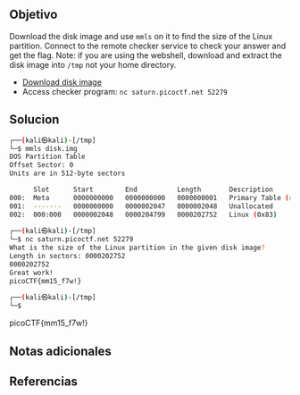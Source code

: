 ## Objetivo
Download the disk image and use `mmls` on it to find the size of the Linux partition. Connect to the remote checker service to check your answer and get the flag. Note: if you are using the webshell, download and extract the disk image into `/tmp` not your home directory.

-   [Download disk image](https://artifacts.picoctf.net/c/114/disk.img.gz)
-   Access checker program: `nc saturn.picoctf.net 52279`

## Solucion
```bash
┌──(kali㉿kali)-[/tmp]
└─$ mmls disk.img   
DOS Partition Table
Offset Sector: 0
Units are in 512-byte sectors

      Slot      Start        End          Length       Description
000:  Meta      0000000000   0000000000   0000000001   Primary Table (#0)
001:  -------   0000000000   0000002047   0000002048   Unallocated
002:  000:000   0000002048   0000204799   0000202752   Linux (0x83)
                                                                                                                    
┌──(kali㉿kali)-[/tmp]
└─$ nc saturn.picoctf.net 52279
What is the size of the Linux partition in the given disk image?
Length in sectors: 0000202752 
0000202752 
Great work!
picoCTF{mm15_f7w!}
                                                                                                                    
┌──(kali㉿kali)-[/tmp]
└─$ 


```
picoCTF{mm15_f7w!}
## Notas adicionales

## Referencias